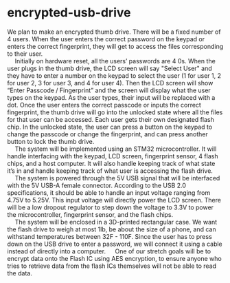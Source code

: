 # encrypted-usb-drive
 
We plan to make an encrypted thumb drive. There will be a fixed number of 4 users. When the user enters the correct password on the keypad or enters the correct fingerprint, they will get to access the files corresponding to their user. <br>
  Initially on hardware reset, all the users’ passwords are 4 0s. When the user plugs in the thumb drive, the LCD screen will say "Select User" and they have to enter a number on the keypad to select the user (1 for user 1, 2 for user 2, 3 for user 3, and 4 for user 4). Then the LCD screen will show “Enter Passcode / Fingerprint” and the screen will display what the user types on the keypad. As the user types, their input will be replaced with a dot. Once the user enters the correct passcode or inputs the correct fingerprint, the thumb drive will go into the unlocked state where all the files for that user can be accessed. Each user gets their own designated flash chip. In the unlocked state, the user can press a button on the keypad to change the passcode or change the fingerprint, and can press another button to lock the thumb drive.<br>
  The system will be implemented using an STM32 microcontroller. It will handle interfacing with the keypad, LCD screen, fingerprint sensor, 4 flash chips, and a host computer. It will also handle keeping track of what state it’s in and handle keeping track of what user is accessing the flash drive.<br>
  The system is powered through the 5V USB signal that will be interfaced with the 5V USB-A female connector. According to the USB 2.0 specifications, it should be able to handle an input voltage ranging from 4.75V to 5.25V. This input voltage will directly power the LCD screen. There will be a low dropout regulator to step down the voltage to 3.3V to power the microcontroller, fingerprint sensor, and the flash chips.<br>
  The system will be enclosed in a 3D-printed rectangular case. We want the flash drive to weigh at most 1lb, be about the size of a phone, and can withstand temperatures between 32F - 110F. Since the user has to press down on the USB drive to enter a password, we will connect it using a cable instead of directly into a computer.
  One of our stretch goals will be to encrypt data onto the Flash IC using AES encryption, to ensure anyone who tries to retrieve data from the flash ICs themselves will not be able to read the data.<br>

